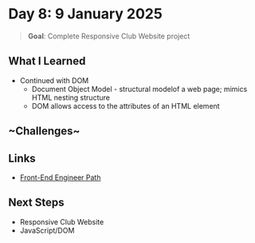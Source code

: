 # Day 8: 9 January 2025

> **Goal**: Complete Responsive Club Website project

## What I Learned

- Continued with DOM
  - Document Object Model - structural modelof a web page; mimics HTML nesting structure
  - DOM allows access to the attributes of an HTML element

## ~Challenges~

## Links

- [Front-End Engineer Path](https://www.codecademy.com/learn/paths/front-end-engineer-career-path)

## Next Steps

- Responsive Club Website
- JavaScript/DOM